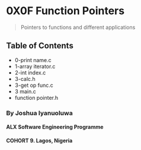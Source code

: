# 0X0F Function Pointers
>Pointers to functions and different applications

## Table of Contents
* 0-print name.c
* 1-array iterator.c
* 2-int index.c
* 3-calc.h
* 3-get op func.c
* 3 main.c
* function pointer.h

### By Joshua Iyanuoluwa

#### ALX Software Engineering Programme

#### COHORT 9. Lagos, Nigeria
